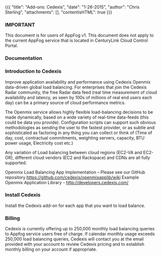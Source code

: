 {{{
  "title": "Add-ons: Cedexis",
  "date": "1-26-2015",
  "author": "Chris Sterling",
  "attachments": [],
  "contentIsHTML": true
}}}

### IMPORTANT

This document is for users of AppFog v1. This document does not apply to the current AppFog service that is located in CenturyLink Cloud Control Portal.

### Documentation

<h3>Introduction to Cedexis</h3>
<p>Improve application availability and performance using Cedexis Openmix data-driven global load balancing. For enterprises that join the Cedexis Radar community, the free Radar data feed (real time measurement of cloud availability and latency, as seen by 100s of millions of real end users each day) can be a primary source of cloud performance metrics.</p>
<p>The Openmix service allows highly flexible load-balancing decisions to be made dynamically, based on a wide variety of real-time data-feeds (this could be data you provide). Configuration scripts can support such obvious methodologies as sending the user to the fastest provider, or as subtle and sophisticated as factoring in any thing you can collect or think of (Time of day, cost, contractual commitments, weighting servers, capacity, BTU power usage, Electricity cost etc.)</p>
<p>Any variation of Load balancing between cloud regions (EC2-VA and EC2-OR), different cloud vendors (EC2 and Rackspace) and CDNs are all fully supported.</p>
<p>Openmix Load Balancing App Implementation – Please see our GitHub repository <a href="https://github.com/cedexis/openmixapplib/wiki">https://github.com/cedexis/openmixapplib/wiki</a> Example Openmix Application Library - <a href="http://developers.cedexis.com/">http://developers.cedexis.com/</a></p>
<h3>Install Cedexis</h3>
<p>Install the Cedexis add-on for each app that you want to load balance.</p>
<h3>Billing</h3>
<p>Cedexis is currently offering up to 250,000 monthly load balancing queries to Appfog service users free of charge. If calendar monthly usage exceeds 250,000 load balancing queries, Cedexis will contact you at the email provided with your account to review Cedexis pricing and to establish monthly billing on your account if appropriate.</p>

